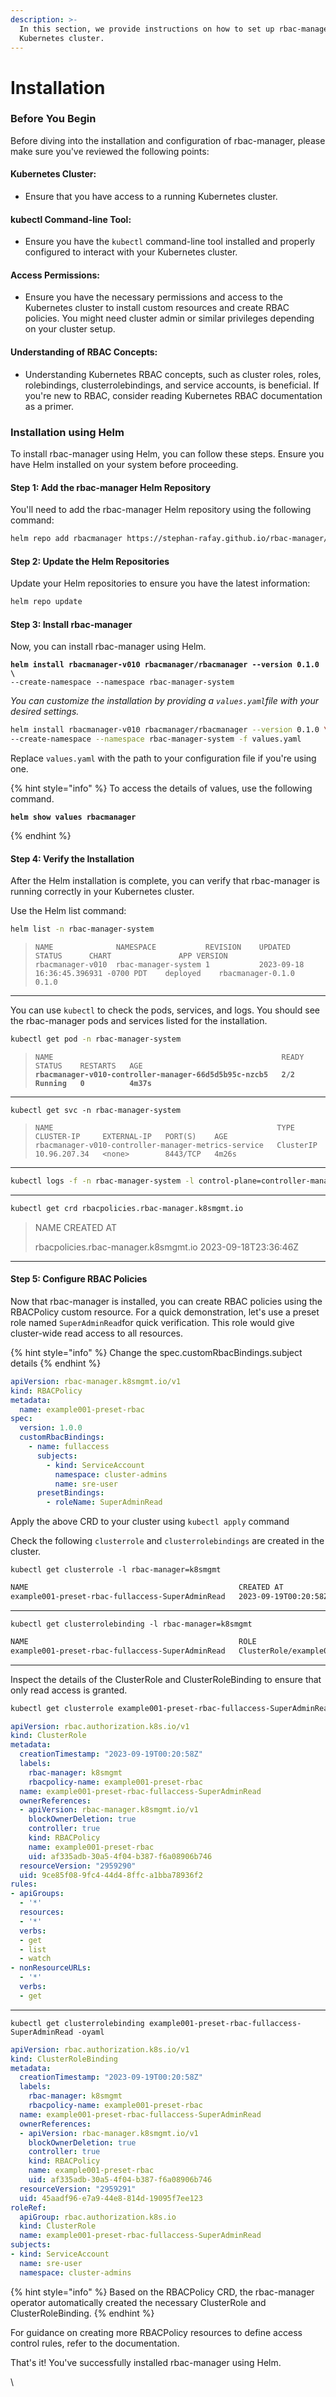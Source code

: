 ```yaml
---
description: >-
  In this section, we provide instructions on how to set up rbac-manager in your
  Kubernetes cluster.
---
```


# Installation

### **Before You Begin**

Before diving into the installation and configuration of rbac-manager, please make sure you've reviewed the following points:

#### **Kubernetes Cluster:**

* Ensure that you have access to a running Kubernetes cluster.&#x20;

#### **kubectl Command-line Tool:**

* Ensure you have the `kubectl` command-line tool installed and properly configured to interact with your Kubernetes cluster.

#### **Access Permissions:**

* Ensure you have the necessary permissions and access to the Kubernetes cluster to install custom resources and create RBAC policies. You might need cluster admin or similar privileges depending on your cluster setup.

#### **Understanding of RBAC Concepts:**

* Understanding Kubernetes RBAC concepts, such as cluster roles, roles, rolebindings, clusterrolebindings, and service accounts, is beneficial. If you're new to RBAC, consider reading Kubernetes RBAC documentation as a primer.

### **Installation using Helm**

To install rbac-manager using Helm, you can follow these steps. Ensure you have Helm installed on your system before proceeding.

#### **Step 1: Add the rbac-manager Helm Repository**

You'll need to add the rbac-manager Helm repository using the following command:

```bash
helm repo add rbacmanager https://stephan-rafay.github.io/rbac-manager/
```

#### **Step 2: Update the Helm Repositories**

Update your Helm repositories to ensure you have the latest information:

```bash
helm repo update
```

#### **Step 3: Install rbac-manager**

Now, you can install rbac-manager using Helm.&#x20;

<pre class="language-bash"><code class="lang-bash"><strong>helm install rbacmanager-v010 rbacmanager/rbacmanager --version 0.1.0 \
</strong>--create-namespace --namespace rbac-manager-system
</code></pre>

_You can customize the installation by providing a `values.yaml`file with your desired settings._&#x20;

```bash
helm install rbacmanager-v010 rbacmanager/rbacmanager --version 0.1.0 \
--create-namespace --namespace rbac-manager-system -f values.yaml
```

Replace `values.yaml` with the path to your configuration file if you're using one.&#x20;

{% hint style="info" %}
To access the details of values, use the following command.

<pre><code><strong>helm show values rbacmanager
</strong></code></pre>
{% endhint %}

#### **Step 4: Verify the Installation**

After the Helm installation is complete, you can verify that rbac-manager is running correctly in your Kubernetes cluster.&#x20;

Use the Helm list command:

```bash
helm list -n rbac-manager-system
```

> ```
> NAME            	NAMESPACE          	REVISION	UPDATED                             	STATUS  	CHART            	APP VERSION
> rbacmanager-v010	rbac-manager-system	1       	2023-09-18 16:36:45.396931 -0700 PDT	deployed	rbacmanager-0.1.0	0.1.0
> ```

***

You can use `kubectl` to check the pods, services, and logs. You should see the rbac-manager pods and services listed for the installation.

```bash
kubectl get pod -n rbac-manager-system
```

> <pre><code>NAME                                                   READY   STATUS    RESTARTS   AGE
> <strong>rbacmanager-v010-controller-manager-66d5d5b95c-nzcb5   2/2     Running   0          4m37s
> </strong></code></pre>

***

```
kubectl get svc -n rbac-manager-system
```

> ```
> NAME                                                  TYPE        CLUSTER-IP     EXTERNAL-IP   PORT(S)    AGE
> rbacmanager-v010-controller-manager-metrics-service   ClusterIP   10.96.207.34   <none>        8443/TCP   4m26s
> ```

***

```bash
kubectl logs -f -n rbac-manager-system -l control-plane=controller-manager
```

***

```bash
kubectl get crd rbacpolicies.rbac-manager.k8smgmt.io
```

> NAME                                                            CREATED AT
>
> rbacpolicies.rbac-manager.k8smgmt.io     2023-09-18T23:36:46Z

***

#### **Step 5: Configure RBAC Policies**

Now that rbac-manager is installed, you can create RBAC policies using the RBACPolicy custom resource. For a quick demonstration, let's use a preset role named `SuperAdminRead`for quick verification. This role would give cluster-wide read access to all resources. &#x20;

{% hint style="info" %}
Change the spec.customRbacBindings.subject details&#x20;
{% endhint %}

```yaml
apiVersion: rbac-manager.k8smgmt.io/v1
kind: RBACPolicy
metadata:
  name: example001-preset-rbac
spec:
  version: 1.0.0
  customRbacBindings:
    - name: fullaccess
      subjects:
        - kind: ServiceAccount
          namespace: cluster-admins
          name: sre-user
      presetBindings:
        - roleName: SuperAdminRead
```

Apply the above CRD to your cluster using `kubectl apply` command

Check the following `clusterrole` and `clusterrolebindings` are created in the cluster.

```
kubectl get clusterrole -l rbac-manager=k8smgmt
```

```bash
NAME                                               CREATED AT
example001-preset-rbac-fullaccess-SuperAdminRead   2023-09-19T00:20:58Z
```

***

```
kubectl get clusterrolebinding -l rbac-manager=k8smgmt
```

```bash
NAME                                               ROLE                                                           AGE
example001-preset-rbac-fullaccess-SuperAdminRead   ClusterRole/example001-preset-rbac-fullaccess-SuperAdminRead   4m51s
```

***

Inspect the details of the ClusterRole and ClusterRoleBinding to ensure that only read access is granted.

```bash
kubectl get clusterrole example001-preset-rbac-fullaccess-SuperAdminRead -oyaml
```

```yaml
apiVersion: rbac.authorization.k8s.io/v1
kind: ClusterRole
metadata:
  creationTimestamp: "2023-09-19T00:20:58Z"
  labels:
    rbac-manager: k8smgmt
    rbacpolicy-name: example001-preset-rbac
  name: example001-preset-rbac-fullaccess-SuperAdminRead
  ownerReferences:
  - apiVersion: rbac-manager.k8smgmt.io/v1
    blockOwnerDeletion: true
    controller: true
    kind: RBACPolicy
    name: example001-preset-rbac
    uid: af335adb-30a5-4f04-b387-f6a08906b746
  resourceVersion: "2959290"
  uid: 9ce85f08-9fc4-44d4-8ffc-a1bba78936f2
rules:
- apiGroups:
  - '*'
  resources:
  - '*'
  verbs:
  - get
  - list
  - watch
- nonResourceURLs:
  - '*'
  verbs:
  - get
```

***

```
kubectl get clusterrolebinding example001-preset-rbac-fullaccess-SuperAdminRead -oyaml
```

```yaml
apiVersion: rbac.authorization.k8s.io/v1
kind: ClusterRoleBinding
metadata:
  creationTimestamp: "2023-09-19T00:20:58Z"
  labels:
    rbac-manager: k8smgmt
    rbacpolicy-name: example001-preset-rbac
  name: example001-preset-rbac-fullaccess-SuperAdminRead
  ownerReferences:
  - apiVersion: rbac-manager.k8smgmt.io/v1
    blockOwnerDeletion: true
    controller: true
    kind: RBACPolicy
    name: example001-preset-rbac
    uid: af335adb-30a5-4f04-b387-f6a08906b746
  resourceVersion: "2959291"
  uid: 45aadf96-e7a9-44e8-814d-19095f7ee123
roleRef:
  apiGroup: rbac.authorization.k8s.io
  kind: ClusterRole
  name: example001-preset-rbac-fullaccess-SuperAdminRead
subjects:
- kind: ServiceAccount
  name: sre-user
  namespace: cluster-admins
```

{% hint style="info" %}
Based on the RBACPolicy CRD, the rbac-manager operator automatically created the necessary ClusterRole and ClusterRoleBinding.
{% endhint %}

For guidance on creating more RBACPolicy resources to define access control rules, refer to the documentation.

That's it! You've successfully installed rbac-manager using Helm.&#x20;

\
